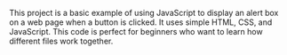 This project is a basic example of using JavaScript to display 
an alert box on a web page when a button is clicked. It uses simple 
HTML, CSS, and JavaScript. This code is perfect for beginners who want 
to learn how different files work together.
